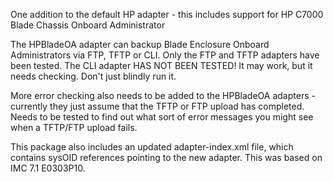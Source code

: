 One addition to the default HP adapter - this includes support for HP C7000 Blade Chassis Onboard Administrator

The HPBladeOA adapter can backup Blade Enclosure Onboard Administrators via FTP, TFTP or CLI.
Only the FTP and TFTP adapters have been tested. The CLI adapter HAS NOT BEEN TESTED!
It may work, but it needs checking. Don't just blindly run it.

More error checking also needs to be added to the HPBladeOA adapters - currently they 
just assume that the TFTP or FTP upload has completed. Needs to be tested to find out
what sort of error messages you might see when a TFTP/FTP upload fails.

This package also includes an updated adapter-index.xml file, which contains sysOID references 
pointing to the new adapter. This was based on IMC 7.1 E0303P10.
